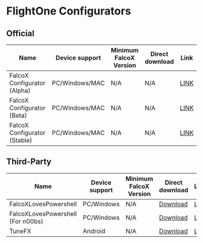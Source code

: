 # FlightOne Configurators

## Official

Name | Device support | Minimum FalcoX Version | Direct download | Link
----- | ----- | ----- | ----- | -----
FalcoX Configurator (Alpha) | PC/Windows/MAC | N/A | N/A | [LINK](https://flightone.com/download.php?version=alpha)
FalcoX Configurator (Beta) | PC/Windows/MAC | N/A | N/A | [LINK](https://flightone.com/download.php?version=beta)  
FalcoX Configurator (Stable) | PC/Windows/MAC | N/A | N/A | [LINK](https://flightone.com/download.php?version=stable) 



## Third-Party

Name | Device support | Minimum FalcoX Version | Direct download | Link
----- | ----- | ----- | ----- | -----
FalcoXLovesPowershell | PC/Windows | N/A | [Download](https://github.com/tedelm/PowershellFalcox/raw/master/FalcoXLovesPowershell.zip) | [Link](https://github.com/tedelm/PowershellFalcox)
FalcoXLovesPowershell (For n00bs) | PC/Windows | N/A | [Download](https://github.com/tedelm/PowershellFalcox/raw/master/FalcoXLovesPowerShell_for_n00bs/FalcoXLovesPowershell_for_n00bs.zip) | [Link](https://github.com/tedelm/PowershellFalcox)
TuneFX | Android | N/A | [Download](https://drive.google.com/file/d/1oPmiqV07zP7Ta8HrJHXyRsY8lbA83ZIj) | [Link](https://drive.google.com/file/d/1oPmiqV07zP7Ta8HrJHXyRsY8lbA83ZIj)
